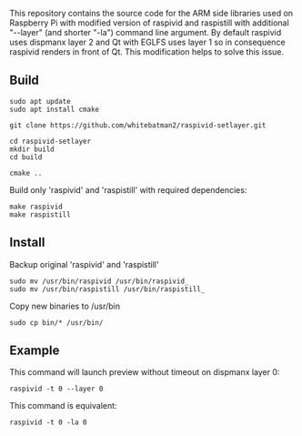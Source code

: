 This repository contains the source code for the ARM side libraries used on Raspberry Pi with modified version of raspivid and raspistill with additional "--layer" (and shorter "-la") command line argument. By default raspivid uses dispmanx layer 2 and Qt with EGLFS uses layer 1 so in consequence raspivid renders in front of Qt. This modification helps to solve this issue.

## Build

```
sudo apt update
sudo apt install cmake

git clone https://github.com/whitebatman2/raspivid-setlayer.git

cd raspivid-setlayer
mkdir build
cd build

cmake ..
```
Build only 'raspivid' and 'raspistill' with required dependencies:
```
make raspivid
make raspistill
```

## Install
Backup original 'raspivid' and 'raspistill'
```
sudo mv /usr/bin/raspivid /usr/bin/raspivid_
sudo mv /usr/bin/raspistill /usr/bin/raspistill_
```
Copy new binaries to /usr/bin

    sudo cp bin/* /usr/bin/

## Example
This command will launch preview without timeout on dispmanx layer 0:

    raspivid -t 0 --layer 0
    
This command is equivalent:

    raspivid -t 0 -la 0
